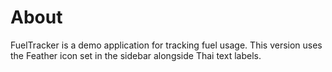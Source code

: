 # About

FuelTracker is a demo application for tracking fuel usage.
This version uses the Feather icon set in the sidebar alongside Thai text labels.
